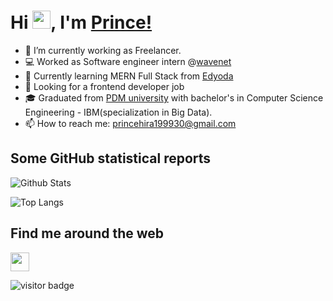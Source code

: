 # Hi <img src="https://github.com/TheDudeThatCode/TheDudeThatCode/blob/master/Assets/Hi.gif" width="29px">, I'm [Prince!](https://www.linkedin.com/in/prince199930/)

- 🔭 I’m currently working as Freelancer.
- 💻 Worked as Software engineer intern @[wavenet](http://wavenetcorp.com/)
- 🌱 Currently learning MERN Full Stack from [Edyoda](https://www.edyoda.com/)
- 💼 Looking for a frontend developer job
- 🎓 Graduated from [PDM university](https://www.pdm.ac.in/) with bachelor's in Computer Science Engineering - IBM(specialization in Big Data).
- 📫 How to reach me: princehira199930@gmail.com


## Some GitHub statistical reports

![Github Stats](https://github-readme-stats.vercel.app/api?username=prince199930&show_icons=true&count_private=true&&title_color=66fcf1&text_color=f64c72&icon_color=66fcf1&bg_color=00000000&hide=bg-color&hide_border=true)

![Top Langs](https://github-readme-stats.vercel.app/api/top-langs/?username=prince199930&layout=compact&&title_color=66fcf1&text_color=66fcf1&icon_color=45a29e&bg_color=00000000&hide=bg-color&hide_border=true)

## Find me around the web

<p align='left'>
  <a href="https://www.linkedin.com/in/prince199930">
    <img height="30" src="https://raw.githubusercontent.com/peterthehan/peterthehan/master/assets/linkedin.svg">
  </a>
</p>
 
<p align='left'> 
  <img src="https://visitor-badge.laobi.icu/badge?page_id=prince199930.prince199930" alt="visitor badge"/>    
</p>
